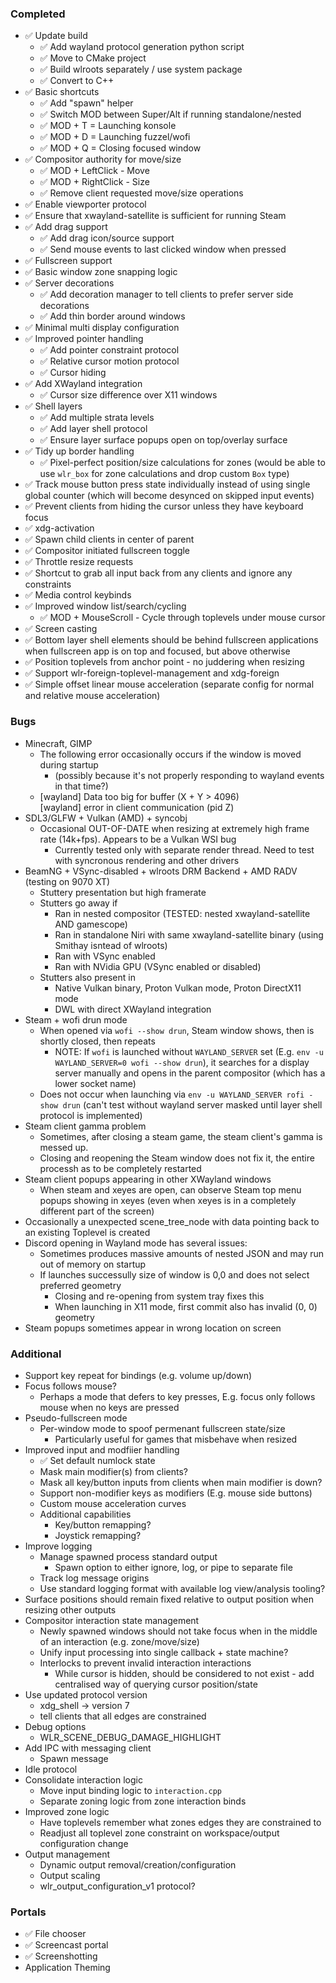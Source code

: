### Completed

- ✅ Update build
   - ✅ Add wayland protocol generation python script
   - ✅ Move to CMake project
   - ✅ Build wlroots separately / use system package
   - ✅ Convert to C++
- ✅ Basic shortcuts
   - ✅ Add "spawn" helper
   - ✅ Switch MOD between Super/Alt if running standalone/nested
   - ✅ MOD + T = Launching konsole
   - ✅ MOD + D = Launching fuzzel/wofi
   - ✅ MOD + Q = Closing focused window
- ✅ Compositor authority for move/size
   - ✅ MOD + LeftClick  - Move
   - ✅ MOD + RightClick - Size
   - ✅ Remove client requested move/size operations
- ✅ Enable viewporter protocol
- ✅ Ensure that xwayland-satellite is sufficient for running Steam
- ✅ Add drag support
   - ✅ Add drag icon/source support
   - ✅ Send mouse events to last clicked window when pressed
- ✅ Fullscreen support
- ️✅ Basic window zone snapping logic
- ✅ Server decorations
   - ✅ Add decoration manager to tell clients to prefer server side decorations
   - ✅ Add thin border around windows
- ✅ Minimal multi display configuration
- ✅ Improved pointer handling
   - ✅ Add pointer constraint protocol
   - ✅ Relative cursor motion protocol
   - ✅ Cursor hiding
- ✅ Add XWayland integration
   - ✅ Cursor size difference over X11 windows
- ✅ Shell layers
   - ✅ Add multiple strata levels
   - ✅ Add layer shell protocol
   - ✅ Ensure layer surface popups open on top/overlay surface
- ✅ Tidy up border handling
   - ✅ Pixel-perfect position/size calculations for zones (would be able to use `wlr_box` for zone calculations and drop custom `Box` type)
- ✅ Track mouse button press state individually instead of using single global counter (which will become desynced on skipped input events)
- ✅ Prevent clients from hiding the cursor unless they have keyboard focus
- ✅ xdg-activation
- ✅ Spawn child clients in center of parent
- ✅ Compositor initiated fullscreen toggle
- ✅ Throttle resize requests
- ✅ Shortcut to grab all input back from any clients and ignore any constraints
- ✅ Media control keybinds
- ✅ Improved window list/search/cycling
   - ✅ MOD + MouseScroll - Cycle through toplevels under mouse cursor
- ✅ Screen casting
- ✅ Bottom layer shell elements should be behind fullscreen applications when fullscreen app is on top and focused, but above otherwise
- ✅ Position toplevels from anchor point - no juddering when resizing
- ✅ Support wlr-foreign-toplevel-management and xdg-foreign
- ✅ Simple offset linear mouse acceleration (separate config for normal and relative mouse acceleration)

### Bugs

- Minecraft, GIMP
   - The following error occasionally occurs if the window is moved during startup
      - (possibly because it's not properly responding to wayland events in that time?)
   - [wayland] Data too big for buffer (X + Y > 4096)<br>
     [wayland] error in client communication (pid Z)
- SDL3/GLFW + Vulkan (AMD) + syncobj
   - Occasional OUT-OF-DATE when resizing at extremely high frame rate (14k+fps). Appears to be a Vulkan WSI bug
      - Currently tested only with separate render thread. Need to test with syncronous rendering and other drivers
- BeamNG + VSync-disabled + wlroots DRM Backend + AMD RADV (testing on 9070 XT)
   - Stuttery presentation but high framerate
   - Stutters go away if
      - Ran in nested compositor (TESTED: nested xwayland-satellite AND gamescope)
      - Ran in standalone Niri with same xwayland-satellite binary (using Smithay isntead of wlroots)
      - Ran with VSync enabled
      - Ran with NVidia GPU (VSync enabled or disabled)
   - Stutters also present in
      - Native Vulkan binary, Proton Vulkan mode, Proton DirectX11 mode
      - DWL with direct XWayland integration
- Steam + wofi drun mode
   - When opened via `wofi --show drun`, Steam window shows, then is shortly closed, then repeats
      - NOTE: If `wofi` is launched without `WAYLAND_SERVER` set (E.g. `env -u WAYLAND_SERVER=0 wofi --show drun`), it searches for a display server manually and opens in the parent compositor (which has a lower socket name)
   - Does not occur when launching via `env -u WAYLAND_SERVER rofi -show drun` (can't test without wayland server masked until layer shell protocol is implemented)
- Steam client gamma problem
   - Sometimes, after closing a steam game, the steam client's gamma is messed up.
   - Closing and reopening the Steam window does not fix it, the entire processh as to be completely restarted
- Steam client popups appearing in other XWayland windows
   - When steam and xeyes are open, can observe Steam top menu popups showing in xeyes (even when xeyes is in a completely different part of the screen)
- Occasionally a unexpected scene_tree_node with data pointing back to an existing Toplevel is created
- Discord opening in Wayland mode has several issues:
   - Sometimes produces massive amounts of nested JSON and may run out of memory on startup
   - If launches successully size of window is 0,0 and does not select preferred geometry
      - Closing and re-opening from system tray fixes this
      - When launching in X11 mode, first commit also has invalid (0, 0) geometry
- Steam popups sometimes appear in wrong location on screen

### Additional

- Support key repeat for bindings (e.g. volume up/down)
- Focus follows mouse?
   - Perhaps a mode that defers to key presses, E.g. focus only follows mouse when no keys are pressed
- Pseudo-fullscreen mode
   - Per-window mode to spoof permenant fullscreen state/size
      - Particularly useful for games that misbehave when resized
- Improved input and modfiier handling
   - ✅ Set default numlock state
   - Mask main modifier(s) from clients?
   - Mask all key/button inputs from clients when main modifier is down?
   - Support non-modifier keys as modifiers (E.g. mouse side buttons)
   - Custom mouse acceleration curves
   - Additional capabilities
      - Key/button remapping?
      - Joystick remapping?
- Improve logging
   - Manage spawned process standard output
      - Spawn option to either ignore, log, or pipe to separate file
   - Track log message origins
   - Use standard logging format with available log view/analysis tooling?
- Surface positions should remain fixed relative to output position when resizing other outputs
- Compositor interaction state management
   - Newly spawned windows should not take focus when in the middle of an interaction (e.g. zone/move/size)
   - Unify input processing into single callback + state machine?
   - Interlocks to prevent invalid interaction interactions
      - While cursor is hidden, should be considered to not exist - add centralised way of querying cursor position/state
- Use updated protocol version
   - xdg_shell -> version 7
   - tell clients that all edges are constrained
- Debug options
   - WLR_SCENE_DEBUG_DAMAGE_HIGHLIGHT
- Add IPC with messaging client
   - Spawn message
- Idle protocol
- Consolidate interaction logic
   - Move input binding logic to `interaction.cpp`
   - Separate zoning logic from zone interaction binds
- Improved zone logic
   - Have toplevels remember what zones edges they are constrained to
   - Readjust all toplevel zone constraint on workspace/output configuration change
- Output management
   - Dynamic output removal/creation/configuration
   - Output scaling
   - wlr_output_configuration_v1 protocol?

### Portals

- ✅ File chooser
- ✅ Screencast portal
- ✅ Screenshotting
- Application Theming
